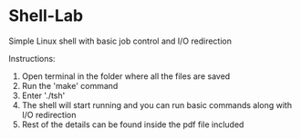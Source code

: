 # Shell-Lab
Simple Linux shell with basic job control and I/O redirection

Instructions:
1. Open terminal in the folder where all the files are saved
2. Run the 'make' command
3. Enter './tsh'
4. The shell will start running and you can run basic commands along with I/O redirection
5. Rest of the details can be found inside the pdf file included
